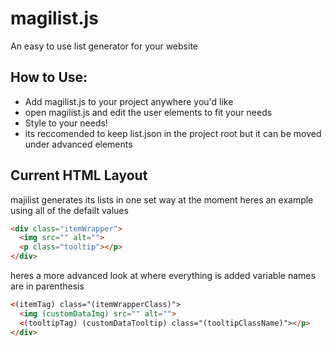# magilist.js 
An easy to use list generator for your website

## How to Use:
* Add magilist.js to your project anywhere you'd like
* open magilist.js and edit the user elements to fit your needs
* Style to your needs!
* its reccomended to keep list.json in the project root but it can be moved under advanced elements

## Current HTML Layout
majilist generates its lists in one set way at the moment
heres an example using all of the defailt values
```HTML
<div class="itemWrapper">
  <img src="" alt="">
  <p class="tooltip"></p>
</div>
```

heres a more advanced look at where everything is added
variable names are in parenthesis
```HTML
<(itemTag) class="(itemWrapperClass)">
  <img (customDataImg) src="" alt="">
  <(tooltipTag) (customDataTooltip) class="(tooltipClassName)"></p>
</div>
```
